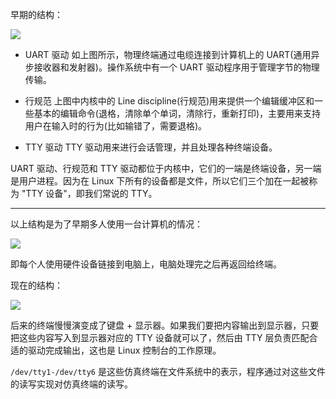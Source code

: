早期的结构：

![](http://oss-file-cache.oss-cn-shanghai.aliyuncs.com/1648009293_image.png)


- UART 驱动
如上图所示，物理终端通过电缆连接到计算机上的 UART(通用异步接收器和发射器)。操作系统中有一个 UART 驱动程序用于管理字节的物理传输。

- 行规范
上图中内核中的 Line discipline(行规范)用来提供一个编辑缓冲区和一些基本的编辑命令(退格，清除单个单词，清除行，重新打印)，主要用来支持用户在输入时的行为(比如输错了，需要退格)。

- TTY 驱动
TTY 驱动用来进行会话管理，并且处理各种终端设备。

UART 驱动、行规范和 TTY 驱动都位于内核中，它们的一端是终端设备，另一端是用户进程。因为在 Linux 下所有的设备都是文件，所以它们三个加在一起被称为 "TTY 设备"，即我们常说的 TTY。

--------------------

以上结构是为了早期多人使用一台计算机的情况：

![](http://oss-file-cache.oss-cn-shanghai.aliyuncs.com/1648010337_image.png)

即每个人使用硬件设备链接到电脑上，电脑处理完之后再返回给终端。

现在的结构：

![](http://oss-file-cache.oss-cn-shanghai.aliyuncs.com/1648010455_image.png)

后来的终端慢慢演变成了键盘 + 显示器。如果我们要把内容输出到显示器，只要把这些内容写入到显示器对应的 TTY 设备就可以了，然后由 TTY 层负责匹配合适的驱动完成输出，这也是 Linux 控制台的工作原理。

`/dev/tty1-/dev/tty6` 是这些仿真终端在文件系统中的表示，程序通过对这些文件的读写实现对仿真终端的读写。

